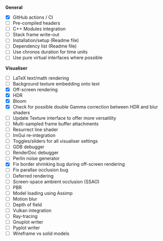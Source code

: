 **General**
- [x] GitHub actions / CI
- [ ] Pre-compiled headers
- [ ] C++ Modules integration
- [ ] Stack frame write-out
- [ ] Installation/setup (Readme file)
- [ ] Dependency list (Readme file)
- [ ] Use chronos duration for time units
- [ ] Use pure virtual interfaces where possible

**Visualiser**
- [ ] LaTeX text/math rendering
- [ ] Background texture embedding onto text
- [x] Off-screen rendering
- [x] HDR
- [x] Bloom
- [x] Check for possible double Gamma correction between HDR and blur shaders
- [ ] Update Texture interface to offer more versatility
- [ ] Multi-sampled frame buffer attachments
- [ ] Resurrect line shader
- [ ] ImGui re-integration
- [ ] Toggles/sliders for all visualiser settings
- [ ] GDB debugger
- [ ] RenderDoc debugger
- [ ] Perlin noise generator
- [x] Fix border shrinking bug during off-screen rendering
- [ ] Fix parallax occlusion bug
- [ ] Deferred rendering
- [ ] Screen-space ambient occlusion (SSAO)
- [ ] PBR
- [ ] Model loading using Assimp
- [ ] Motion blur
- [ ] Depth of field
- [ ] Vulkan integration
- [ ] Ray-tracing
- [ ] Gnuplot writer
- [ ] Pyplot writer
- [ ] Wireframe vs solid models
